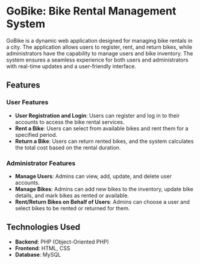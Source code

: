# GoBike: Bike Rental Management System

GoBike is a dynamic web application designed for managing bike rentals in a city. The application allows users to register, rent, and return bikes, while administrators have the capability to manage users and bike inventory. The system ensures a seamless experience for both users and administrators with real-time updates and a user-friendly interface.

## Features

### User Features
- **User Registration and Login**: Users can register and log in to their accounts to access the bike rental services.
- **Rent a Bike**: Users can select from available bikes and rent them for a specified period.
- **Return a Bike**: Users can return rented bikes, and the system calculates the total cost based on the rental duration.

### Administrator Features
- **Manage Users**: Admins can view, add, update, and delete user accounts.
- **Manage Bikes**: Admins can add new bikes to the inventory, update bike details, and mark bikes as rented or available.
- **Rent/Return Bikes on Behalf of Users**: Admins can choose a user and select bikes to be rented or returned for them.

## Technologies Used
- **Backend**: PHP (Object-Oriented PHP)
- **Frontend**: HTML, CSS
- **Database**: MySQL
